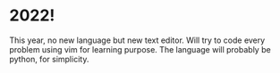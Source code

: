 

# 2022!
This year, no new language but new text editor. Will try to code every problem using vim for learning purpose. The language will probably be python, for simplicity.